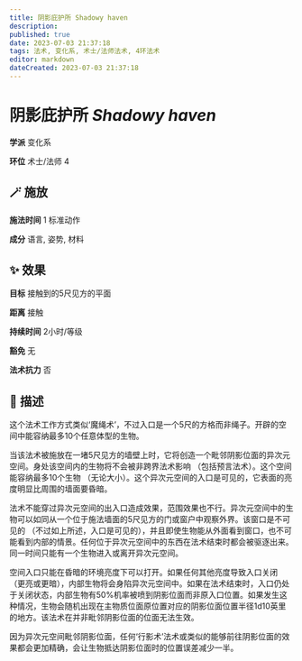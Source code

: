 ```yaml
---
title: 阴影庇护所 Shadowy haven
description: 
published: true
date: 2023-07-03 21:37:18
tags: 法术, 变化系, 术士/法师法术, 4环法术
editor: markdown
dateCreated: 2023-07-03 21:37:18
---
```


# **阴影庇护所** *Shadowy haven*

**学派** 变化系 

**环位** 术士/法师 4

## 🪄 施放

**施法时间** 1 标准动作

**成分** 语言, 姿势, 材料

## ✨ 效果 

**目标** 接触到的5尺见方的平面 

**距离** 接触  

**持续时间** 2小时/等级 

**豁免** 无

**法术抗力** 否

## 📖 描述

这个法术工作方式类似‘魔绳术’，不过入口是一个5尺的方格而非绳子。开辟的空间中能容纳最多10个任意体型的生物。

当该法术被施放在一堵5尺见方的墙壁上时，它将创造一个毗邻阴影位面的异次元空间。身处该空间内的生物将不会被非跨界法术影响 （包括预言法术）。这个空间能容纳最多10个生物 （无论大小）。这个异次元空间的入口是可见的，它表面的亮度明显比周围的墙面要昏暗。

法术不能穿过异次元空间的出入口造成效果，范围效果也不行。异次元空间中的生物可以如同从一个位于施法墙面的5尺见方的门或窗户中观察外界。该窗口是不可见的 （不过如上所述，入口是可见的），并且即使生物能从外面看到窗口，也不可能看到内部的情景。任何位于异次元空间中的东西在法术结束时都会被驱逐出来。同一时间只能有一个生物进入或离开异次元空间。

空间入口只能在昏暗的环境亮度下可以打开。如果任何其他亮度导致入口关闭 （更亮或更暗），内部生物将会身陷异次元空间中。如果在法术结束时，入口仍处于关闭状态，内部生物有50%机率被喷到阴影位面而非原入口位置。如果发生这种情况，生物会随机出现在主物质位面原位置对应的阴影位面位置半径1d10英里的地方。该法术在并非毗邻阴影位面的位面无法生效。

因为异次元空间毗邻阴影位面，任何‘行影术’法术或类似的能够前往阴影位面的效果都会更加精确，会让生物抵达阴影位面时的位置误差减少一半。
    